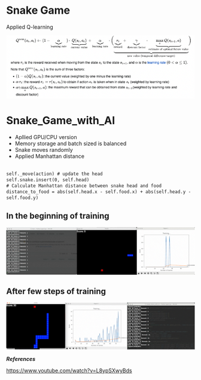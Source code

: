# Snake Game #

Applied Q-learning


![Bellman Equation](./img/Bellman_equation.png)




# Snake_Game_with_AI

- Apllied GPU/CPU version
- Memory storage and batch sized is balanced
- Snake moves randomly
- Applied Manhattan distance 

```

self._move(action) # update the head
self.snake.insert(0, self.head)
# Calculate Manhattan distance between snake head and food
distance_to_food = abs(self.head.x - self.food.x) + abs(self.head.y - self.food.y)

```

 ## In the beginning of training 
![Training clip](./img/test.gif)


 ## After few steps of training

![After it plays few games](./img/test_2.gif)



***References***

https://www.youtube.com/watch?v=L8ypSXwyBds

